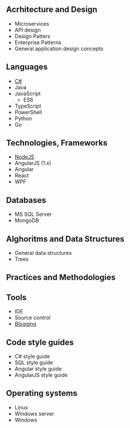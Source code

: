 ## Acrhitecture and Design

* Microservices
* API design
* Design Patters
* Enterprise Patterns
* General application design concepts

## Languages

* [C#](pages/languages/csharp/csharp-index)
* Java
* JavaScript
  * ES6
* TypeScript
* PowerShell
* Python
* Go

## Technologies, Frameworks

* [NodeJS](pages/frameworks/nodejs)
* AngularJS (1.x)
* Angular
* React
* WPF

## Databases

* MS SQL Server
* MongoDB

## Alghoritms and Data Structures

* General data structures
* Trees

## Practices and Methodologies

## Tools

* IDE
* Source control
* [Blogging](/pages/tools/blogging)

## Code style guides

* C# style guide
* SQL style guide
* Angular style guide
* AngularJS style guide

## Operating systems

* Linux
* Windows server
* Windows
